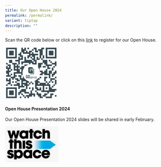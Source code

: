 ```yaml
---
title: Our Open House 2024
permalink: /permalink/
variant: tiptap
description: ""
---
```

<p>Scan the QR code below or click on this <a href="https://go.gov.sg/mkoh2024" rel="noopener noreferrer nofollow" target="_blank">link</a> to register for our Open House.</p><p></p><div class="isomer-image-wrapper"><img style="width: 35%;" height="auto" width="100%" alt="" src="/images/Mkoasis/qrcode.png"></div><h4>Open House Presentation 2024 &nbsp;&nbsp;</h4><p>Our Open House Presentation 2024 slides will be shared in early February.</p><div class="isomer-image-wrapper"><img style="width: 35%;" height="auto" width="100%" alt="" src="/images/Mkoasis/space.png"></div><p></p>